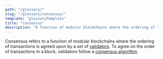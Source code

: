 ```yaml
---
path: "/glossary/"
slug: "/glossary/consensus/"
template: "glossaryTemplate"
title: "Consensus"
description: "A function of modular blockchains where the ordering of transactions is agreed upon by a set of validators."
---
```


Consensus refers to a function of modular blockchains where the ordering of transactions is agreed upon by a set of [validators](https://celestia.org/glossary/validator/). To agree on the order of transactions in a block, validators follow a [consensus algorithm](https://celestia.org/glossary/consensus-algorithm/).
